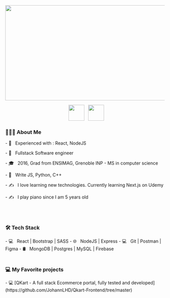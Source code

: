 <div align="center">
  <img src="https://media.giphy.com/media/dWesBcTLavkZuG35MI/giphy.gif" width="600" height="300"/>
</div>
<p align="center">
&nbsp; <a href="https://www.linkedin.com/in/johann-lehuede-731078106" target="_blank" rel="noopener noreferrer"><img src="https://img.icons8.com/plasticine/100/000000/linkedin.png" width="50" /></a>
&nbsp; <a href="mailto:lehuedejo@gmail.com" target="_blank" rel="noopener noreferrer"><img src="https://img.icons8.com/plasticine/100/000000/gmail.png"  width="50" /></a>
 </p>

<h3> 👨🏻‍💻 About Me </h3>
<p> - 🔭 &nbsp; Experienced with : React, NodeJS </p>
<p> - 🤔 &nbsp; Fullstack Software engineer </p>
<p> - 🎓 &nbsp; 2016, Grad from ENSIMAG, Grenoble INP - MS in computer science </p>
<p> - 🌱 &nbsp; Write JS, Python, C++ </p>
<p> - ✍️ &nbsp; I love learning new technologies. Currently learning Next.js on Udemy </p>
<p> - ✍️ &nbsp; I play piano since I am 5 years old </p>
<br>
</br>
<h3> 🛠 Tech Stack</h3>
- 💻 &nbsp; React | Bootstrap | SASS
- 🌐 &nbsp; NodeJS | Express
- 💻 &nbsp; Git | Postman | Figma
- 🛢 &nbsp; MongoDB | Postgres | MySQL | Firebase
<br>
</br>
<h3> 💻 My Favorite projects</h3>
- 💻 [QKart - A full stack Ecommerce portal, fully tested and developed](https://github.com/JohannLHD/Qkart-Frontend/tree/master)



